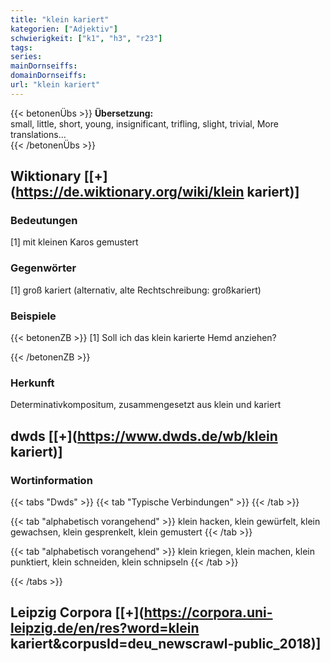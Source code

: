 ```yaml
---
title: "klein kariert"
kategorien: ["Adjektiv"]
schwierigkeit: ["k1", "h3", "r23"]
tags:
series:
mainDornseiffs:
domainDornseiffs:
url: "klein kariert"
---
```


{{< betonenÜbs >}}
**Übersetzung:**  
small, little, short, young, insignificant, trifling, slight, trivial, More translations...  
{{< /betonenÜbs >}}

## Wiktionary [[+](https://de.wiktionary.org/wiki/klein kariert)]

### Bedeutungen
[1] mit kleinen Karos gemustert  

### Gegenwörter
[1] groß kariert (alternativ, alte Rechtschreibung: großkariert)  

### Beispiele
{{< betonenZB >}}
[1] Soll ich das klein karierte Hemd anziehen?  

{{< /betonenZB >}}
### Herkunft
Determinativkompositum, zusammengesetzt aus klein und kariert  



## dwds [[+](https://www.dwds.de/wb/klein kariert)]

### Wortinformation
{{< tabs "Dwds" >}}
{{< tab "Typische Verbindungen" >}}
{{< /tab >}}

{{< tab "alphabetisch vorangehend" >}}
klein hacken, klein gewürfelt, klein gewachsen, klein gesprenkelt, klein gemustert
{{< /tab >}}

{{< tab "alphabetisch vorangehend" >}}
klein kriegen, klein machen, klein punktiert, klein schneiden, klein schnipseln
{{< /tab >}}

{{< /tabs >}}

## Leipzig Corpora [[+](https://corpora.uni-leipzig.de/en/res?word=klein kariert&corpusId=deu_newscrawl-public_2018)]

